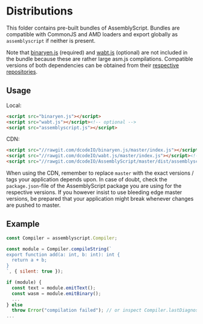 Distributions
=============

This folder contains pre-built bundles of AssemblyScript. Bundles are compatible with CommonJS and AMD loaders and export globally as `assemblyscript` if neither is present.

Note that [binaryen.js](https://github.com/dcodeIO/binaryen.js) (required) and [wabt.js]((https://github.com/dcodeIO/wabt.js)) (optional) are not included in the bundle because these are rather large asm.js compilations. Compatible versions of both dependencies can be obtained from their [respective](https://github.com/dcodeIO/binaryen.js/tags) [repositories](https://github.com/dcodeIO/wabt.js/tags).

Usage
-----

Local:

```html
<script src="binaryen.js"></script>
<script src="wabt.js"></script><!-- optional -->
<script src="assemblyscript.js"></script>
```

CDN:

```html
<script src="//rawgit.com/dcodeIO/binaryen.js/master/index.js"></script>
<script src="//rawgit.com/dcodeIO/wabt.js/master/index.js"></script><!-- optional -->
<script src="//rawgit.com/dcodeIO/AssemblyScript/master/dist/assemblyscript.js"></script>
```

When using the CDN, remember to replace `master` with the exact versions / tags your application depends upon. In case of doubt, check the `package.json`-file of the AssemblyScript package you are using for the respective versions. If you however insist to use bleeding edge master versions, be prepared that your application might break whenever changes are pushed to master.

Example
-------

```js
const Compiler = assemblyscript.Compiler;

const module = Compiler.compileString(`
export function add(a: int, b: int): int {
  return a + b;
}
`, { silent: true });

if (module) {
  const text = module.emitText();
  const wasm = module.emitBinary();
  ...
} else
  throw Error("compilation failed"); // or inspect Compiler.lastDiagnostics
...
```
